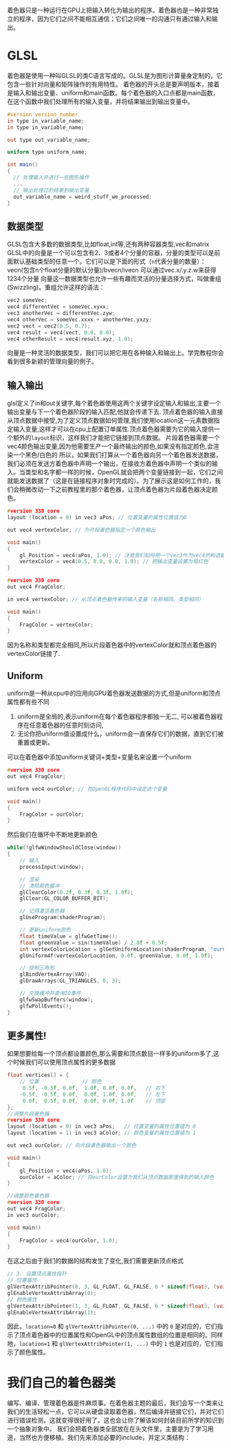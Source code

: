 着色器只是一种运行在GPU上把输入转化为输出的程序。着色器也是一种非常独立的程序，因为它们之间不能相互通信；它们之间唯一的沟通只有通过输入和输出。
# GLSL
着色器是使用一种叫GLSL的类C语言写成的。GLSL是为图形计算量身定制的，它包含一些针对向量和矩阵操作的有用特性。
着色器的开头总是要声明版本，接着是输入和输出变量、uniform和main函数。每个着色器的入口点都是main函数，在这个函数中我们处理所有的输入变量，并将结果输出到输出变量中。
```glsl
#version version_number
in type in_variable_name;
in type in_variable_name;

out type out_variable_name;

uniform type uniform_name;

int main()
{
  // 处理输入并进行一些图形操作
  ...
  // 输出处理过的结果到输出变量
  out_variable_name = weird_stuff_we_processed;
}
```
## 数据类型
GLSL包含大多数的数据类型,比如float,int等,还有两种容器类型,vec和matrix
GLSL中的向量是一个可以包含有2、3或者4个分量的容器，分量的类型可以是前面默认基础类型的任意一个。它们可以是下面的形式（`n`代表分量的数量）：vecn(包含n个float分量的默认分量)/bvecn/ivecn
可以通过vec.x/.y.z.w来获得1234个分量
向量这一数据类型也允许一些有趣而灵活的分量选择方式，叫做重组(Swizzling)。重组允许这样的语法：
```c++
vec2 someVec;
vec4 differentVec = someVec.xyxx;
vec3 anotherVec = differentVec.zyw;
vec4 otherVec = someVec.xxxx + anotherVec.yxzy;
vec2 vect = vec2(0.5, 0.7);
vec4 result = vec4(vect, 0.0, 0.0);
vec4 otherResult = vec4(result.xyz, 1.0);
```
向量是一种灵活的数据类型，我们可以把它用在各种输入和输出上。学完教程你会看到很多新颖的管理向量的例子。
## 输入输出
glsl定义了in和out关键字,每个着色器使用这两个关键字设定输入和输出,主要一个输出变量与下一个着色器阶段的输入匹配,他就会传递下去.
顶点着色器的输入直接从顶点数据中接受,为了定义顶点数据如何管理,我们使用location这一元素数据指定输入变量,这样才可以在cpu上配置订单属性.顶点着色器需要为它的输入提供一个额外的`layout`标识，这样我们才能把它链接到顶点数据。
片段着色器需要一个vec4颜色输出变量,因为他需要生产一个最终输出的颜色,如果没有指定颜色,会渲染一个黑色/白色的
所以，如果我们打算从一个着色器向另一个着色器发送数据，我们必须在发送方着色器中声明一个输出，在接收方着色器中声明一个类似的输入。当类型和名字都一样的时候，OpenGL就会把两个变量链接到一起，它们之间就能发送数据了（这是在链接程序对象时完成的）。为了展示这是如何工作的，我们会稍微改动一下之前教程里的那个着色器，让顶点着色器为片段着色器决定颜色。
```c++
#version 330 core
layout (location = 0) in vec3 aPos; // 位置变量的属性位置值为0

out vec4 vertexColor; // 为片段着色器指定一个颜色输出

void main()
{
    gl_Position = vec4(aPos, 1.0); // 注意我们如何把一个vec3作为vec4的构造器的参数
    vertexColor = vec4(0.5, 0.0, 0.0, 1.0); // 把输出变量设置为暗红色
}
```

```c++
#version 330 core
out vec4 FragColor;

in vec4 vertexColor; // 从顶点着色器传来的输入变量（名称相同、类型相同）

void main()
{
    FragColor = vertexColor;
}
```
因为名称和类型都完全相同,所以片段着色器中的vertexColor就和顶点着色器的vertexColor链接了.
## Uniform
uniform是一种从cpu中的应用向GPU着色器发送数据的方式,但是uniform和顶点属性都有些不同
1. uniform是全局的,表示uniform在每个着色器程序都独一无二, 可以被着色器程序在任意着色器的任意时刻访问,
2. 无论你把uniform值设置成什么，uniform会一直保存它们的数据，直到它们被重置或更新。

可以在着色器中添加uniform关键词+类型+变量名来设置一个uniform
```c++
#version 330 core
out vec4 FragColor;

uniform vec4 ourColor; // 在OpenGL程序代码中设定这个变量

void main()
{
    FragColor = ourColor;
}
```
然后我们在循环中不断地更新颜色
```c++
while(!glfwWindowShouldClose(window))
{
    // 输入
    processInput(window);

    // 渲染
    // 清除颜色缓冲
    glClearColor(0.2f, 0.3f, 0.3f, 1.0f);
    glClear(GL_COLOR_BUFFER_BIT);

    // 记得激活着色器
    glUseProgram(shaderProgram);

    // 更新uniform颜色
    float timeValue = glfwGetTime();
    float greenValue = sin(timeValue) / 2.0f + 0.5f;
    int vertexColorLocation = glGetUniformLocation(shaderProgram, "ourColor");
    glUniform4f(vertexColorLocation, 0.0f, greenValue, 0.0f, 1.0f);

    // 绘制三角形
    glBindVertexArray(VAO);
    glDrawArrays(GL_TRIANGLES, 0, 3);

    // 交换缓冲并查询IO事件
    glfwSwapBuffers(window);
    glfwPollEvents();
}
```

## 更多属性!
如果想要给每一个顶点都设置颜色,那么需要和顶点数目一样多的uniform多了,这个时候我们可以使用顶点属性的更多数据
```c++
float vertices[] = {
    // 位置              // 颜色
     0.5f, -0.5f, 0.0f,  1.0f, 0.0f, 0.0f,   // 右下
    -0.5f, -0.5f, 0.0f,  0.0f, 1.0f, 0.0f,   // 左下
     0.0f,  0.5f, 0.0f,  0.0f, 0.0f, 1.0f    // 顶部
};
//调整片段着色器
#version 330 core
layout (location = 0) in vec3 aPos;   // 位置变量的属性位置值为 0 
layout (location = 1) in vec3 aColor; // 颜色变量的属性位置值为 1

out vec3 ourColor; // 向片段着色器输出一个颜色

void main()
{
    gl_Position = vec4(aPos, 1.0);
    ourColor = aColor; // 将ourColor设置为我们从顶点数据那里得到的输入颜色
}

//调整颜色着色器
#version 330 core
out vec4 FragColor;  
in vec3 ourColor;

void main()
{
    FragColor = vec4(ourColor, 1.0);
}
```
在这之后由于我们的数据的结构发生了变化,我们需要更新顶点格式
```c++
// 3. 设置顶点属性指针  
// 位置属性  
glVertexAttribPointer(0, 3, GL_FLOAT, GL_FALSE, 6 * sizeof(float), (void*)0);  
glEnableVertexAttribArray(0);  
// 颜色属性  
glVertexAttribPointer(1, 3, GL_FLOAT, GL_FALSE, 6 * sizeof(float), (void*)(3* sizeof(float)));  
glEnableVertexAttribArray(1);
```
因此，`location=0` 和 `glVertexAttribPointer(0, ...)` 中的 `0` 是对应的，它们指示了顶点着色器中的位置属性和OpenGL中的顶点属性数组的位置是相同的。同样地，`location=1` 和 `glVertexAttribPointer(1, ...)` 中的 `1` 也是对应的，它们指示了颜色属性。
# 我们自己的着色器类
编写、编译、管理着色器是件麻烦事。在着色器主题的最后，我们会写一个类来让我们的生活轻松一点，它可以从硬盘读取着色器，然后编译并链接它们，并对它们进行错误检测，这就变得很好用了。这也会让你了解该如何封装目前所学的知识到一个抽象对象中。
我们会把着色器类全部放在在头文件里，主要是为了学习用途，当然也方便移植。我们先来添加必要的include，并定义类结构：

